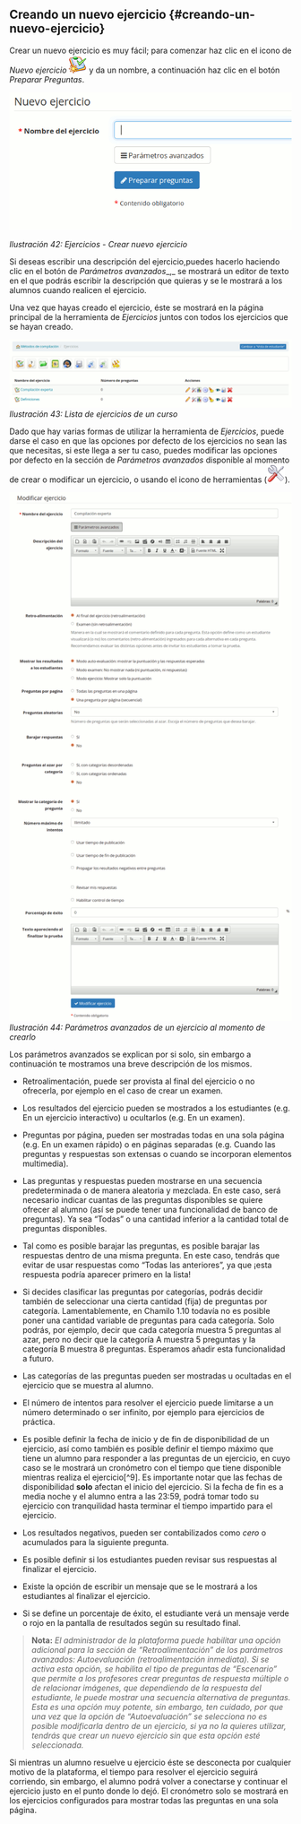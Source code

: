 ## Creando un nuevo ejercicio {#creando-un-nuevo-ejercicio}

Crear un nuevo ejercicio es muy fácil; para comenzar haz clic en el icono de _Nuevo ejercicio_ ![](../assets/graphics130.png) y da un nombre, a continuación haz clic en el botón _Preparar Preguntas_.

![](../assets/graficos7.png)

*Ilustración 42: Ejercicios - Crear nuevo ejercicio*

Si deseas escribir una descripción del ejercicio,puedes hacerlo haciendo clic en el botón de _Parámetros avanzados__,_ se mostrará un editor de texto en el que podrás escribir la descripción que quieras y se le mostrará a los alumnos cuando realicen el ejercicio.

Una vez que hayas creado el ejercicio, éste se mostrará en la página principal de la herramienta de _Ejercicios_ juntos con todos los ejercicios que se hayan creado.

![](../assets/graficos8.png)*Ilustración 43: Lista de ejercicios de un curso*

Dado que hay varias formas de utilizar la herramienta de _Ejercicios_, puede darse el caso en que las opciones por defecto de los ejercicios no sean las que necesitas, si este llega a ser tu caso, puedes modificar las opciones por defecto en la sección de _Parámetros avanzados_ disponible al momento de crear o modificar un ejercicio, o usando el icono de herramientas (<img src="../assets/image18.svg" width="32px" />).

![](../assets/graficos9.png)*Ilustración 44: Parámetros avanzados de un ejercicio al momento de crearlo*

Los parámetros avanzados se explican por si solo, sin embargo a continuación te mostramos una breve descripción de los mismos.

*   Retroalimentación, puede ser provista al final del ejercicio o no ofrecerla, por ejemplo en el caso de crear un examen.

*   Los resultados del ejercicio pueden se mostrados a los estudiantes (e.g. En un ejercicio interactivo) u ocultarlos (e.g. En un examen).

*   Preguntas por página, pueden ser mostradas todas en una sola página (e.g. En un examen rápido) o en páginas separadas (e.g. Cuando las preguntas y respuestas son extensas o cuando se incorporan elementos multimedia).

*   Las preguntas y respuestas pueden mostrarse en una secuencia predeterminada o de manera aleatoria y mezclada. En este caso, será necesario indicar cuantas de las preguntas disponibles se quiere ofrecer al alumno (así se puede tener una funcionalidad de banco de preguntas). Ya sea “Todas” o una cantidad inferior a la cantidad total de preguntas disponibles.

*   Tal como es posible barajar las preguntas, es posible barajar las respuestas dentro de una misma pregunta. En este caso, tendrás que evitar de usar respuestas como “Todas las anteriores”, ya que ¡esta respuesta podría aparecer primero en la lista!

*   Si decides clasificar las preguntas por categorías, podrás decidir también de seleccionar una cierta cantidad (fija) de preguntas por categoría. Lamentablemente, en Chamilo 1.10 todavía no es posible poner una cantidad variable de preguntas para cada categoría. Solo podrás, por ejemplo, decir que cada categoría muestra 5 preguntas al azar, pero no decir que la categoría A muestra 5 preguntas y la categoría B muestra 8 preguntas. Esperamos añadir esta funcionalidad a futuro.

*   Las categorías de las preguntas pueden ser mostradas u ocultadas en el ejercicio que se muestra al alumno.

*   El número de intentos para resolver el ejercicio puede limitarse a un número determinado o ser infinito, por ejemplo para ejercicios de práctica.

*   Es posible definir la fecha de inicio y de fin de disponibilidad de un ejercicio, así como también es posible definir el tiempo máximo que tiene un alumno para responder a las preguntas de un ejercicio, en cuyo caso se le mostrará un cronómetro con el tiempo que tiene disponible mientras realiza el ejercicio[^9]. Es importante notar que las fechas de disponibilidad **solo** afectan el inicio del ejercicio. Si la fecha de fin es a media noche y el alumno entra a las 23:59, podrá tomar todo su ejercicio con tranquilidad hasta terminar el tiempo impartido para el ejercicio.

*   Los resultados negativos, pueden ser contabilizados como _cero_ o acumulados para la siguiente pregunta.

*   Es posible definir si los estudiantes pueden revisar sus respuestas al finalizar el ejercicio.

*   Existe la opción de escribir un mensaje que se le mostrará a los estudiantes al finalizar el ejercicio.

*   Si se define un porcentaje de éxito, el estudiante verá un mensaje verde o rojo en la pantalla de resultados según su resultado final.

> **Nota:** _El administrador de la plataforma puede habilitar una opción adicional para la sección de “Retroalimentación” de los parámetros avanzados: Autoevaluación (retroalimentación inmediata). Si se activa esta opción, se habilita el tipo de preguntas de “Escenario” que permite a los profesores crear preguntas de respuesta múltiple o de relacionar imágenes, que dependiendo de la respuesta del estudiante, le puede mostrar una secuencia alternativa de preguntas. Esta es una opción muy potente, sin embargo, ten cuidado, por que una vez que la opción de “Autoevaluación” se selecciona no es posible modificarla dentro de un ejercicio, si ya no la quieres utilizar, tendrás que crear un nuevo ejercicio sin que esta opción esté seleccionada._

Si mientras un alumno resuelve u ejercicio éste se desconecta por cualquier motivo de la plataforma, el tiempo para resolver el ejercicio seguirá corriendo, sin embargo, el alumno podrá volver a conectarse y continuar el ejercicio justo en el punto donde lo dejó. El cronómetro solo se mostrará en los ejercicios configurados para mostrar todas las preguntas en una sola página.